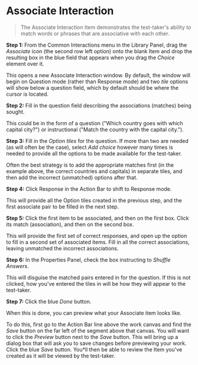 # Associate Interaction #

>The Associate Interaction Item demonstrates the test-taker's ability to match words or phrases that are associative with each other. 

**Step 1:** From the Common Interactions menu in the Library Panel, drag the *Associate* icon (the second row left option) onto the blank Item and drop the resulting box in the blue field that appears when you drag the *Choice* element over it.

This opens a new Associate Interaction window. By default, the window will begin on Question mode (rather than Response mode) and two *tile* options will show below a question field, which by default should be where the cursor is located. 

**Step 2:** Fill in the question field describing the associations (matches) being sought. 

This could be in the form of a question ("Which country goes with which capital city?") or instructional ("Match the country with the capital city.").

**Step 3:** Fill in the *Option tiles* for the question. If more than two are needed (as will often be the case), select *Add choice* however many times is needed to provide all the options to be made available for the test-taker.

Often the best strategy is to add the appropriate matches first (in the example above, the correct countries and capitals) in separate tiles, and then add the incorrect (unmatched) options after that. 

**Step 4:** Click Response in the Action Bar to shift to Response mode.

This will provide all the Option tiles created in the previous step, and the first associate pair to be filled in the next step.

**Step 5:** Click the first item to be associated, and then on the first box. Click its match (association), and then on the second box.

This will provide the first set of correct responses, and open up the option to fill in a second set of associated items. Fill in all the correct associations, leaving unmatched the incorrect associations.

**Step 6:** In the Properties Panel, check the box instructing to *Shuffle Answers*. 

This will disguise the matched pairs entered in for the question. If this is not clicked, how you've entered the tiles in will be how they will appear to the test-taker.

**Step 7:** Click the blue *Done* button.

When this is done, you can preview what your Associate item looks like.

To do this, first go to the Action Bar line above the work canvas and find the *Save* button on the far left of the segment above that canvas. You will want to click the *Preview* button next to the *Save* button. This will bring up a dialog box that will ask you to save changes before previewing your work. Click the blue *Save* button. You*ll then be able to review the Item you've created as it will be viewed by the test-taker.